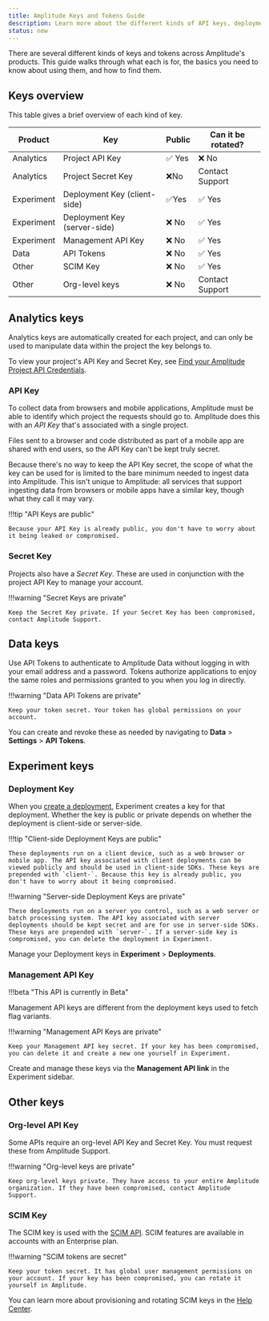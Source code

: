 ```yaml
---
title: Amplitude Keys and Tokens Guide
description: Learn more about the different kinds of API keys, deployment keys, secret keys, and tokens in Amplitude.
status: new
---
```


There are several different kinds of keys and tokens across Amplitude's products. This guide walks through what each is for, the basics you need to know about using them, and how to find them. 

## Keys overview

This table gives a brief overview of each kind of key. 

| Product |       Key |       Public | Can it be rotated? |
|---|---|---|---|
| Analytics | Project API Key | :white_check_mark: <span class="screen-reader-only">Yes</span>| :x: <span class="screen-reader-only">No</span> |
| Analytics | Project Secret Key | :x:<span class="screen-reader-only">No</span> | Contact Support |
| Experiment | Deployment Key (client-side) | :white_check_mark:<span class="screen-reader-only">Yes</span> | :white_check_mark: <span class="screen-reader-only">Yes</span> |
| Experiment | Deployment Key (server-side) | :x: <span class="screen-reader-only">No</span> | :white_check_mark: <span class="screen-reader-only">Yes</span> |
| Experiment | Management API Key | :x: <span class="screen-reader-only">No</span> | :white_check_mark: <span class="screen-reader-only">Yes</span> |
| Data | API Tokens | :x: <span class="screen-reader-only">No</span> | :white_check_mark: <span class="screen-reader-only">Yes</span>|
| Other| SCIM Key| :x: <span class="screen-reader-only">No</span> | :white_check_mark: <span class="screen-reader-only">Yes</span>|
| Other| Org-level keys| :x: <span class="screen-reader-only">No</span> | Contact Support|

## Analytics keys

Analytics keys are automatically created for each project, and can only be used to manipulate data within the project the key belongs to. 

To view your project's API Key and Secret Key, see [Find your Amplitude Project API Credentials](/analytics/find-api-credentials/).

### API Key

To collect data from browsers and mobile applications, Amplitude must be able to identify which project the requests should go to. Amplitude does this with an *API Key* that's associated with a single project. 

Files sent to a browser and code distributed as part of a mobile app are shared with end users, so the API Key can't be kept truly secret. 

Because there's no way to keep the API Key secret, the scope of what the key can be used for is limited to the bare minimum needed to ingest data into Amplitude. This isn't unique to Amplitude: all services that support ingesting data from browsers or mobile apps have a similar key, though what they call it may vary.

!!!tip "API Keys are public"

    Because your API Key is already public, you don't have to worry about it being leaked or compromised.

### Secret Key

Projects also have a *Secret Key*. These are used in conjunction with the project API Key to manage your account.

!!!warning "Secret Keys are private"

    Keep the Secret Key private. If your Secret Key has been compromised, contact Amplitude Support.

## Data keys

Use API Tokens to authenticate to Amplitude Data without logging in with your email address and a password. Tokens authorize applications to enjoy the same roles and permissions granted to you when you log in directly.

!!!warning "Data API Tokens are private"

    Keep your token secret. Your token has global permissions on your account.

You can create and revoke these as needed by navigating to **Data** > **Settings** > **API Tokens**. 

## Experiment keys

### Deployment Key

When you [create a deployment](../experiment/guides/getting-started/create-a-deployment), Experiment creates a key for that deployment. Whether the key is public or private depends on whether the deployment is client-side or server-side.

!!!tip "Client-side Deployment Keys are public"

    These deployments run on a client device, such as a web browser or mobile app. The API key associated with client deployments can be viewed publicly and should be used in client-side SDKs. These keys are prepended with `client-`. Because this key is already public, you don't have to worry about it being compromised.

!!!warning "Server-side Deployment Keys are private"

    These deployments run on a server you control, such as a web server or batch processing system. The API key associated with server deployments should be kept secret and are for use in server-side SDKs. These keys are prepended with `server-`. If a server-side key is compromised, you can delete the deployment in Experiment.

Manage your Deployment keys in **Experiment** > **Deployments**.

### Management API Key 

!!!beta "This API is currently in Beta"

Management API keys are different from the deployment keys used to fetch flag variants.

!!!warning "Management API Keys are private"

    Keep your Management API key secret. If your key has been compromised, you can delete it and create a new one yourself in Experiment.

Create and manage these keys via the **Management API link** in the Experiment sidebar.

## Other keys 

### Org-level API Key

Some APIs require an org-level API Key and Secret Key. You must request these from Amplitude Support. 

!!!warning "Org-level keys are private"

    Keep org-level keys private. They have access to your entire Amplitude organization. If they have been compromised, contact Amplitude Support.

### SCIM Key

The SCIM key is used with the [SCIM API](/analytics/apis/scim-api). SCIM features are available in accounts with an Enterprise plan.

!!!warning "SCIM tokens are secret"

    Keep your token secret. It has global user management permissions on your account. If your key has been compromised, you can rotate it yourself in Amplitude.

You can learn more about provisioning and rotating SCIM keys in the [Help Center](https://help.amplitude.com/hc/en-us/articles/360058399851#enable-scim-provisioning-in-amplitude).